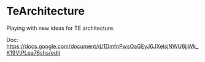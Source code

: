 # TeArchitecture

Playing with new ideas for TE architecture.

Doc: https://docs.google.com/document/d/1DmfnPwsOaGEyJ6JXelsjNWU8jjWk_K19VtPLea76shs/edit

